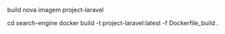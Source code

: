 build nova imagem project-laravel


cd search-engine
docker build -t project-laravel:latest -f Dockerfile_build .

